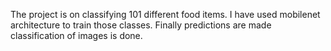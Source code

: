 The project is on classifying 101 different food items.
I have used mobilenet architecture to train those classes.
Finally predictions are made classification of images is done.
